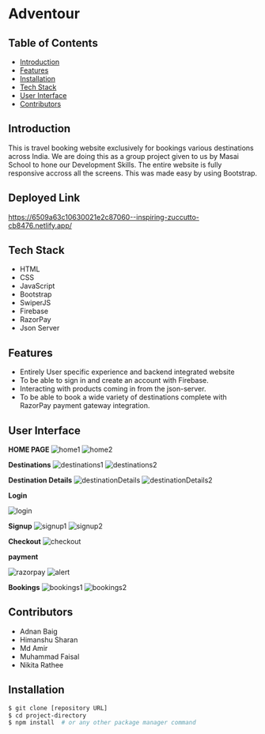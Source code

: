 # Adventour

## Table of Contents

- [Introduction](#introduction)
- [Features](#features)
- [Installation](#installation)
- [Tech Stack](#tech-stack)
- [User Interface](#user-interface)
- [Contributors](#contributors)

## Introduction

This is travel booking website exclusively for bookings various destinations across India. We are doing this as a group project given to us by Masai School to hone our Development Skills.
The entire website is fully responsive accross all the screens. This was made easy by using Bootstrap. 

## Deployed Link

https://6509a63c10630021e2c87060--inspiring-zuccutto-cb8476.netlify.app/

## Tech Stack

- HTML
- CSS
- JavaScript
- Bootstrap
- SwiperJS
- Firebase
- RazorPay
- Json Server


## Features

- Entirely User specific experience and backend integrated website
- To be able to sign in and create an account with  Firebase.
- Interacting with products coming in from the json-server.
- To be able to book a wide variety of destinations complete with RazorPay payment gateway integration.
  

## User Interface

**HOME PAGE**
![home1](https://github.com/Faisal25DEC/adventour/assets/136161964/3ea302ec-5182-42bd-9c84-7187b2dc2bf7)
![home2](https://github.com/Faisal25DEC/adventour/assets/136161964/ed7bff06-8add-42c3-99a9-46d524af4b98)


**Destinations**
![destinations1](https://github.com/Faisal25DEC/adventour/assets/136161964/5ad3c5a0-c313-403e-a062-f9ce821201ac)
![destinations2](https://github.com/Faisal25DEC/adventour/assets/136161964/d5654dd5-b57d-4e62-b1cd-d061f5aabfb3)

**Destination Details** 
![destinationDetails](https://github.com/Faisal25DEC/adventour/assets/136161964/2c34d582-fea6-4267-aa55-2780a310cd41)
![destinationDetails2](https://github.com/Faisal25DEC/adventour/assets/136161964/d71f7e17-59cb-4d8e-bd76-c12760c5a134)

**Login**

![login](https://github.com/Faisal25DEC/adventour/assets/136161964/a591fcef-56c9-48b2-bf3b-c6dfdf559f89)

**Signup**
![signup1](https://github.com/Faisal25DEC/adventour/assets/136161964/ebca00f4-7f50-41d9-9b78-a1c6ec58db27)
![signup2](https://github.com/Faisal25DEC/adventour/assets/136161964/04a8ca95-5d94-4726-8a75-09644d654da2)

**Checkout**
![checkout](https://github.com/Faisal25DEC/adventour/assets/136161964/d778c3e2-5b9e-4a06-91cc-b5b3444562d5)

**payment**

![razorpay](https://github.com/Faisal25DEC/adventour/assets/136161964/e8d6d223-715f-43bc-9e04-4f5aea2881b7)
![alert](https://github.com/Faisal25DEC/adventour/assets/136161964/03330b9c-21c3-4945-8b44-64a3f5268126)

**Bookings**
![bookings1](https://github.com/Faisal25DEC/adventour/assets/136161964/e7965745-5548-4fe5-8832-95118763fe9d)
![bookings2](https://github.com/Faisal25DEC/adventour/assets/136161964/4fe5daec-55e8-429a-b1cf-3f7743075d01)

## Contributors

- Adnan Baig
- Himanshu Sharan
- Md Amir
- Muhammad Faisal
- Nikita Rathee

## Installation

```bash
$ git clone [repository URL]
$ cd project-directory
$ npm install  # or any other package manager command
